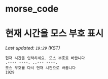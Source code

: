 # morse_code
# 현재 시간을 모스 부호 표시
<!-- MORSE_TIME_START -->
_Last updated: `19:29` (KST)_

```
현재 시간을 입력하세요. 모스 부호로 바꿉니다
.---- ----. ..--- ----.
모스 부호를 다시 현재 시간으로 바꿉니다
1929
```
<!-- MORSE_TIME_END -->
